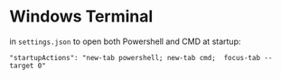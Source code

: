 # Windows Terminal

in `settings.json` to open both Powershell and CMD at startup:

`"startupActions": "new-tab powershell; new-tab cmd;  focus-tab --target 0"`